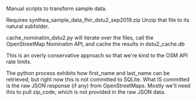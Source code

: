 Manual scripts to transform sample data.

Requires synthea\_sample\_data\_fhir\_dstu2\_sep2019.zip
Unzip that file to its natural subfolder.

cache\_nominatim\_dstu2.py will iterate over the files,
call the OpenStreetMap Nominatim API,
and cache the results in dstu2\_cache.db

This is an overly conservative approach so that we're kind to the OSM API rate limits.

The python process exhibits how first\_name and last\_name can be retrieved; but
right now this is not committed to SQLite.  What IS committed is the raw JSON response
(if any) from OpenStreetMaps.  Mostly we'll need this to pull zip\_code, which
is not provided in the raw JSON data.
